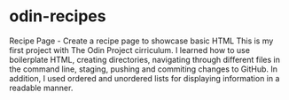 # odin-recipes
Recipe Page - Create a recipe page to showcase basic HTML
This is my first project with The Odin Project cirriculum. I learned how to use boilerplate HTML, creating directories, navigating through different files in the command line, staging, pushing and commiting changes to GitHub. In addition, I used ordered and unordered lists for displaying information in a readable manner. 

